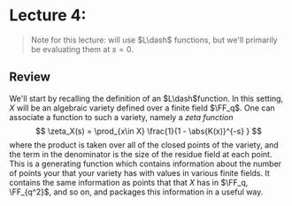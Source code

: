 # Lecture 4:

> Note for this lecture: will use $L\dash$ functions, but we'll primarily be evaluating them at $s=0$.

## Review

We'll start by recalling the definition of an $L\dash$function.
In this setting, $X$ will be an algebraic variety defined over a finite field $\FF_q$.
One can associate a function to such a variety, namely a *zeta function*
$$
\zeta_X(s) = \prod_{x\in X} \frac{1}{1 - \abs{K(x)}^{-s} }
$$
where the product is taken over all of the closed points of the variety, and the term in the denominator is the size of the residue field at each point.
This is a generating function which contains information about the number of points your that your variety has with values in various finite fields.
It contains the same information as points that that $X$ has in $\FF_q, \FF_{q^2}$, and so on, and packages this information in a useful way.

